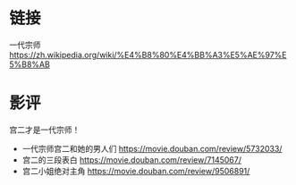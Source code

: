 
# 链接

一代宗师 https://zh.wikipedia.org/wiki/%E4%B8%80%E4%BB%A3%E5%AE%97%E5%B8%AB

# 影评

宫二才是一代宗师！
- 一代宗师宫二和她的男人们 https://movie.douban.com/review/5732033/
- 宫二的三段表白 https://movie.douban.com/review/7145067/
- 宫二小姐绝对主角 https://movie.douban.com/review/9506891/
